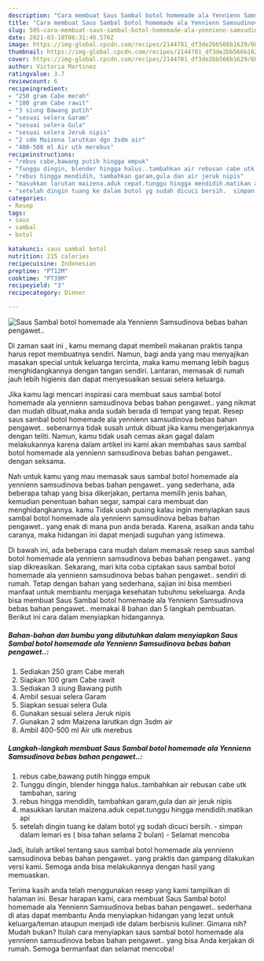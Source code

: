 ```yaml
---
description: "Cara membuat Saus Sambal botol homemade ala Yennienn Samsudinova bebas bahan pengawet.. Sederhana Untuk Jualan"
title: "Cara membuat Saus Sambal botol homemade ala Yennienn Samsudinova bebas bahan pengawet.. Sederhana Untuk Jualan"
slug: 505-cara-membuat-saus-sambal-botol-homemade-ala-yennienn-samsudinova-bebas-bahan-pengawet-sederhana-untuk-jualan
date: 2021-03-18T06:31:40.576Z
image: https://img-global.cpcdn.com/recipes/2144781_df3de2bb566b1629/680x482cq70/saus-sambal-botol-homemade-ala-yennienn-samsudinova-bebas-bahan-pengawet-foto-resep-utama.jpg
thumbnail: https://img-global.cpcdn.com/recipes/2144781_df3de2bb566b1629/680x482cq70/saus-sambal-botol-homemade-ala-yennienn-samsudinova-bebas-bahan-pengawet-foto-resep-utama.jpg
cover: https://img-global.cpcdn.com/recipes/2144781_df3de2bb566b1629/680x482cq70/saus-sambal-botol-homemade-ala-yennienn-samsudinova-bebas-bahan-pengawet-foto-resep-utama.jpg
author: Victoria Martinez
ratingvalue: 3.7
reviewcount: 6
recipeingredient:
- "250 gram Cabe merah"
- "100 gram Cabe rawit"
- "3 siung Bawang putih"
- "sesuai selera Garam"
- "sesuai selera Gula"
- "sesuai selera Jeruk nipis"
- "2 sdm Maizena larutkan dgn 3sdm air"
- "400-500 ml Air utk merebus"
recipeinstructions:
- "rebus cabe,bawang putih hingga empuk"
- "Tunggu dingin, blender hingga halus..tambahkan air rebusan cabe utk tambahan, saring"
- "rebus hingga mendidih, tambahkan garam,gula dan air jeruk nipis"
- "masukkan larutan maizena.aduk cepat.tunggu hingga mendidih.matikan api"
- "setelah dingin tuang ke dalam botol yg sudah dicuci bersih.  simpan dalam lemari es ( bisa tahan selama 2 bulan)  Selamat mencoba"
categories:
- Resep
tags:
- saus
- sambal
- botol

katakunci: saus sambal botol 
nutrition: 215 calories
recipecuisine: Indonesian
preptime: "PT12M"
cooktime: "PT39M"
recipeyield: "3"
recipecategory: Dinner

---
```



![Saus Sambal botol homemade ala Yennienn Samsudinova bebas bahan pengawet..](https://img-global.cpcdn.com/recipes/2144781_df3de2bb566b1629/680x482cq70/saus-sambal-botol-homemade-ala-yennienn-samsudinova-bebas-bahan-pengawet-foto-resep-utama.jpg)

Di zaman  saat ini , kamu memang dapat membeli makanan praktis tanpa harus repot membuatnya sendiri. Namun, bagi anda yang mau menyajikan masakan special untuk keluarga tercinta, maka kamu memang lebih bagus menghidangkannya dengan tangan sendiri. Lantaran, memasak di rumah jauh lebih higienis dan dapat menyesuaikan sesuai selera keluarga.

Jika kamu lagi mencari inspirasi cara membuat saus sambal botol homemade ala yennienn samsudinova bebas bahan pengawet.. yang nikmat dan mudah dibuat,maka anda sudah berada di tempat yang tepat. Resep saus sambal botol homemade ala yennienn samsudinova bebas bahan pengawet..  sebenarnya tidak susah untuk dibuat jika kamu mengerjakannya dengan teliti. Namun, kamu tidak usah cemas akan gagal dalam melakukannya 
karena dalam artikel ini kami akan membahas saus sambal botol homemade ala yennienn samsudinova bebas bahan pengawet.. dengan seksama.  



Nah untuk kamu yang mau memasak saus sambal botol homemade ala yennienn samsudinova bebas bahan pengawet.. yang sederhana, ada beberapa tahap yang bisa dikerjakan, pertama memilih jenis bahan, kemudian penentuan bahan segar, sampai cara membuat dan menghidangkannya. kamu Tidak usah pusing kalau ingin menyiapkan saus sambal botol homemade ala yennienn samsudinova bebas bahan pengawet.. yang enak di mana pun anda berada. Karena, asalkan anda  tahu caranya, maka hidangan ini dapat menjadi suguhan yang istimewa.

Di bawah ini, ada beberapa cara mudah dalam memasak resep saus sambal botol homemade ala yennienn samsudinova bebas bahan pengawet.. yang siap dikreasikan. Sekarang, mari kita coba ciptakan saus sambal botol homemade ala yennienn samsudinova bebas bahan pengawet.. sendiri di rumah. Tetap dengan bahan yang sederhana, sajian ini bisa memberi manfaat untuk membantu menjaga kesehatan tubuhmu sekeluarga. Anda bisa membuat Saus Sambal botol homemade ala Yennienn Samsudinova bebas bahan pengawet.. memakai 8 bahan dan 5 langkah pembuatan. Berikut ini cara dalam menyiapkan hidangannya.

<!--inarticleads1-->

##### Bahan-bahan dan bumbu yang dibutuhkan dalam menyiapkan Saus Sambal botol homemade ala Yennienn Samsudinova bebas bahan pengawet..:

1. Sediakan 250 gram Cabe merah
1. Siapkan 100 gram Cabe rawit
1. Sediakan 3 siung Bawang putih
1. Ambil sesuai selera Garam
1. Siapkan sesuai selera Gula
1. Gunakan sesuai selera Jeruk nipis
1. Gunakan 2 sdm Maizena larutkan dgn 3sdm air
1. Ambil 400-500 ml Air utk merebus




<!--inarticleads2-->

##### Langkah-langkah membuat Saus Sambal botol homemade ala Yennienn Samsudinova bebas bahan pengawet..:

1. rebus cabe,bawang putih hingga empuk
1. Tunggu dingin, blender hingga halus..tambahkan air rebusan cabe utk tambahan, saring
1. rebus hingga mendidih, tambahkan garam,gula dan air jeruk nipis
1. masukkan larutan maizena.aduk cepat.tunggu hingga mendidih.matikan api
1. setelah dingin tuang ke dalam botol yg sudah dicuci bersih.  - simpan dalam lemari es ( bisa tahan selama 2 bulan)  - Selamat mencoba




Jadi, itulah artikel tentang  saus sambal botol homemade ala yennienn samsudinova bebas bahan pengawet..  yang praktis dan gampang dilakukan versi kami. Semoga anda bisa melakukannya dengan hasil yang memuaskan. 

Terima kasih anda telah menggunakan resep yang kami tampilkan di halaman ini. Besar harapan kami, cara membuat  Saus Sambal botol homemade ala Yennienn Samsudinova bebas bahan pengawet.. sederhana di atas dapat membantu Anda menyiapkan hidangan yang lezat untuk keluarga/teman ataupun menjadi ide dalam berbisnis kuliner. Gimana nih? Mudah bukan? Itulah cara menyiapkan saus sambal botol homemade ala yennienn samsudinova bebas bahan pengawet.. yang bisa Anda kerjakan di rumah. Semoga bermanfaat dan selamat mencoba!

